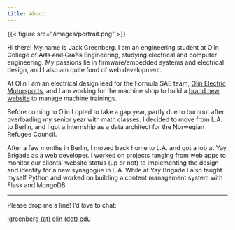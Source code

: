 ```yaml
---
title: About
---
```


{{< figure src="/images/portrait.png" >}}

Hi there! My name is Jack Greenberg. I am an engineering student at Olin College of ~~Arts and Crafts~~ Engineering, studying electrical and computer engineering. My passions lie in firmware/embedded systems and electrical design, and I also am quite fond of web development.

At Olin I am an electrical design lead for the Formula SAE team, [Olin Electric Motorsports](https://olinelectricmotorsports.com), and I am working for the machine shop to build a [brand new website](/projects/tools-olin-edu) to manage machine trainings.

Before coming to Olin I opted to take a gap year, partly due to burnout after overloading my senior year with math classes. I decided to move from L.A. to Berlin, and I got a internship as a data architect for the Norwegian Refugee Council.

After a few months in Berlin, I moved back home to L.A. and got a job at Yay Brigade as a web developer. I worked on projects ranging from web apps to monitor our clients’ website status (up or not) to implementing the design and identity for a new synagogue in L.A. While at Yay Brigade I also taught myself Python and worked on building a content management system with Flask and MongoDB.

---

Please drop me a line! I’d love to chat:

[jgreenberg (at) olin (dot) edu](mailto:jgreenberg@olin.edu)
